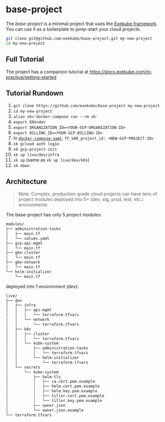 # base-project

The *base-project* is a minimal project that uses the [Exekube framework](https://github.com/exekube/exekube). You can use it as a boilerplate to jump-start your cloud projects.

```sh
git clone git@github.com:exekube/base-project.git my-new-project
cd my-new-project
```

## Full Tutorial

The project has a companion tutorial at https://docs.exekube.com/in-practice/getting-started

## Tutorial Rundown
1. `git clone https://github.com/exekube/base-project my-new-project`
2. `cd my-new-project`
3. `alias xk='docker-compose run --rm xk'`
4. `export ENV=dev`
5. `export ORGANIZATION_ID=<YOUR-GCP-ORGANIZATION-ID>`
6. `export BILLING_ID=<YOUR-GCP-BILLING-ID>`
7. In [`docker-compose.yaml`](docker-compose.yaml): `TF_VAR_project_id: <NEW-GCP-PROJECT-ID>`
8. `xk gcloud auth login`
9. `xk gcp-project-init`
10. `xk up live/dev/infra`
11. `xk up` (same as `xk up live/dev/k8s`)
12. `xk down`

## Architecture

> Note: Complex, production-grade cloud projects can have tens of project modules deployed into 5+ (dev, stg, prod, test, etc.) environments

The base-project has only 5 *project modules*:

```sh
modules/
├── administration-tasks
│   ├── main.tf
│   └── values.yaml
├── gcp-api-mgmt
│   └── main.tf
├── gke-cluster
│   └── main.tf
├── gke-network
│   └── main.tf
└── helm-initializer
    └── main.tf
```

deployed into 1 environment (dev):

```sh
live/
├── dev
│   ├── infra
│   │   ├── api-mgmt
│   │   │   └── terraform.tfvars
│   │   └── network
│   │       └── terraform.tfvars
│   ├── k8s
│   │   ├── cluster
│   │   │   └── terraform.tfvars
│   │   └── kube-system
│   │       ├── administration-tasks
│   │       │   └── terraform.tfvars
│   │       └── helm-initializer
│   │           └── terraform.tfvars
│   └── secrets
│       └── kube-system
│           ├── helm-tls
│           │   ├── ca.cert.pem.example
│           │   ├── helm.cert.pem.example
│           │   ├── helm.key.pem.example
│           │   ├── tiller.cert.pem.example
│           │   └── tiller.key.pem.example
│           ├── owner.json
│           └── owner.json.example
└── terraform.tfvars
```
